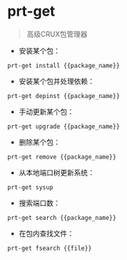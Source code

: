 # prt-get

> 高级CRUX包管理器

- 安装某个包：

`prt-get install {{package_name}}`

- 安装某个包并处理依赖：

`prt-get depinst {{package_name}}`

- 手动更新某个包：

`prt-get upgrade {{package_name}}`

- 删除某个包：

`prt-get remove {{package_name}}`

- 从本地端口树更新系统：

`prt-get sysup`

- 搜索端口数：

`prt-get search {{package_name}}`

- 在包内查找文件：

`prt-get fsearch {{file}}`

[#]: contributors: ([阿涛])